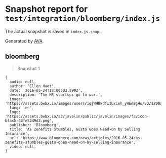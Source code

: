 # Snapshot report for `test/integration/bloomberg/index.js`

The actual snapshot is saved in `index.js.snap`.

Generated by [AVA](https://avajs.dev).

## bloomberg

> Snapshot 1

    {
      audio: null,
      author: 'Ellen Huet',
      date: '2016-05-24T18:00:03.899Z',
      description: 'The HR startups go to war.',
      image: 'https://assets.bwbx.io/images/users/iqjWHBFdfxIU/ioh_yWEn8gHo/v3/1200x800.jpg',
      lang: 'en',
      logo: 'https://assets.bwbx.io/s3/javelin/public/javelin/images/favicon-black-63fe5249d3.png',
      publisher: 'Bloomberg',
      title: 'As Zenefits Stumbles, Gusto Goes Head-On by Selling Insurance',
      url: 'https://www.bloomberg.com/news/articles/2016-05-24/as-zenefits-stumbles-gusto-goes-head-on-by-selling-insurance',
      video: null,
    }
